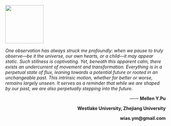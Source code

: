 <p><img src="https://github.com/Dandelionym/Dandelionym/assets/62579469/9c27af81-6b8e-4144-9a97-4d1da07d84c7" width=120/></p>

<i>One observation has always struck me profoundly: when we pause to truly observe—be it the universe, our own hearts, or a child—it may appear static. Such stillness is captivating. Yet, beneath this apparent calm, there exists an undercurrent of movement and transformation. Everything is in a perpetual state of flux, leaning towards a potential future or rooted in an unchangeable past. This intrinsic motion, whether for better or worse, remains largely unseen. It serves as a reminder that while we are shaped by our past, we are also perpetually stepping into the future.</i>

<p align="right"> —— <b>Mellen Y.Pu</b> </p>
<p align="right"><b>Westlake University, Zhejiang University</b> </p>
<p align="right"><b>wias.ym@gmail.com</b> </p>

<br/>



<!--
---
<span> 
<img src="https://img.shields.io/badge/Python-100%25-blue" />
<img src="https://img.shields.io/badge/FullStack-100%25-yellow" />
<img src="https://img.shields.io/badge/PyTorch-100%25-red" />
</span>

<p>&nbsp;<img align="right" src="https://github-readme-stats.vercel.app/api?username=dandelionym&show_icons=true&locale=en" alt="dandelionym" /></p>


<h3 align="left">Support:</h3>
<p><a href="https://ko-fi.com/Latté"> <img align="left" src="https://cdn.ko-fi.com/cdn/kofi3.png?v=3" height="50" width="210" alt="Latté" /></a></p><br>







**Dandelionym/Dandelionym** is a ✨ _special_ ✨ repository because its `README.md` (this file) appears on your GitHub profile.

Here are some ideas to get you started:

- 🔭 I’m currently working on ...
- 🌱 I’m currently learning ...
- 👯 I’m looking to collaborate on ...
- 🤔 I’m looking for help with ...
- 💬 Ask me about ...
- 📫 How to reach me: ...
- 😄 Pronouns: ...
- ⚡ Fun fact: ...
<img src="https://github.com/Dandelionym/Dandelionym/assets/62579469/c7d89284-7ecf-4c35-960b-74bef938c282" width=120>

-->
